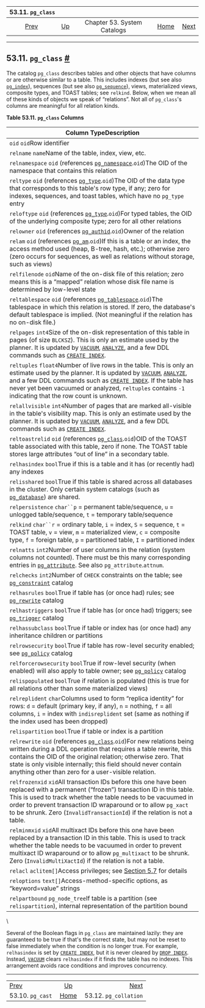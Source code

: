 <!--?xml version="1.0" encoding="UTF-8" standalone="no"?-->

|                53.11. `pg_class`               |                                                   |                             |                                                       |                                                          |
| :--------------------------------------------: | :------------------------------------------------ | :-------------------------: | ----------------------------------------------------: | -------------------------------------------------------: |
| [Prev](catalog-pg-cast.html "53.10. pg_cast")  | [Up](catalogs.html "Chapter 53. System Catalogs") | Chapter 53. System Catalogs | [Home](index.html "PostgreSQL 17devel Documentation") |  [Next](catalog-pg-collation.html "53.12. pg_collation") |

***

## 53.11. `pg_class` [#](#CATALOG-PG-CLASS)

[]()

The catalog `pg_class` describes tables and other objects that have columns or are otherwise similar to a table. This includes indexes (but see also [`pg_index`](catalog-pg-index.html "53.26. pg_index")), sequences (but see also [`pg_sequence`](catalog-pg-sequence.html "53.47. pg_sequence")), views, materialized views, composite types, and TOAST tables; see `relkind`. Below, when we mean all of these kinds of objects we speak of “relations”. Not all of `pg_class`'s columns are meaningful for all relation kinds.

**Table 53.11. `pg_class` Columns**

| Column TypeDescription                                                                                                                                                                                                                                                                                                                                                                                              |
| ------------------------------------------------------------------------------------------------------------------------------------------------------------------------------------------------------------------------------------------------------------------------------------------------------------------------------------------------------------------------------------------------------------------- |
| `oid` `oid`Row identifier                                                                                                                                                                                                                                                                                                                                                                                           |
| `relname` `name`Name of the table, index, view, etc.                                                                                                                                                                                                                                                                                                                                                                |
| `relnamespace` `oid` (references [`pg_namespace`](catalog-pg-namespace.html "53.32. pg_namespace").`oid`)The OID of the namespace that contains this relation                                                                                                                                                                                                                                                       |
| `reltype` `oid` (references [`pg_type`](catalog-pg-type.html "53.64. pg_type").`oid`)The OID of the data type that corresponds to this table's row type, if any; zero for indexes, sequences, and toast tables, which have no `pg_type` entry                                                                                                                                                                       |
| `reloftype` `oid` (references [`pg_type`](catalog-pg-type.html "53.64. pg_type").`oid`)For typed tables, the OID of the underlying composite type; zero for all other relations                                                                                                                                                                                                                                     |
| `relowner` `oid` (references [`pg_authid`](catalog-pg-authid.html "53.8. pg_authid").`oid`)Owner of the relation                                                                                                                                                                                                                                                                                                    |
| `relam` `oid` (references [`pg_am`](catalog-pg-am.html "53.3. pg_am").`oid`)If this is a table or an index, the access method used (heap, B-tree, hash, etc.); otherwise zero (zero occurs for sequences, as well as relations without storage, such as views)                                                                                                                                                      |
| `relfilenode` `oid`Name of the on-disk file of this relation; zero means this is a “mapped” relation whose disk file name is determined by low-level state                                                                                                                                                                                                                                                          |
| `reltablespace` `oid` (references [`pg_tablespace`](catalog-pg-tablespace.html "53.56. pg_tablespace").`oid`)The tablespace in which this relation is stored. If zero, the database's default tablespace is implied. (Not meaningful if the relation has no on-disk file.)                                                                                                                                          |
| `relpages` `int4`Size of the on-disk representation of this table in pages (of size `BLCKSZ`). This is only an estimate used by the planner. It is updated by [`VACUUM`](sql-vacuum.html "VACUUM"), [`ANALYZE`](sql-analyze.html "ANALYZE"), and a few DDL commands such as [`CREATE INDEX`](sql-createindex.html "CREATE INDEX").                                                                                  |
| `reltuples` `float4`Number of live rows in the table. This is only an estimate used by the planner. It is updated by [`VACUUM`](sql-vacuum.html "VACUUM"), [`ANALYZE`](sql-analyze.html "ANALYZE"), and a few DDL commands such as [`CREATE INDEX`](sql-createindex.html "CREATE INDEX"). If the table has never yet been vacuumed or analyzed, `reltuples` contains `-1` indicating that the row count is unknown. |
| `relallvisible` `int4`Number of pages that are marked all-visible in the table's visibility map. This is only an estimate used by the planner. It is updated by [`VACUUM`](sql-vacuum.html "VACUUM"), [`ANALYZE`](sql-analyze.html "ANALYZE"), and a few DDL commands such as [`CREATE INDEX`](sql-createindex.html "CREATE INDEX").                                                                                |
| `reltoastrelid` `oid` (references [`pg_class`](catalog-pg-class.html "53.11. pg_class").`oid`)OID of the TOAST table associated with this table, zero if none. The TOAST table stores large attributes “out of line” in a secondary table.                                                                                                                                                                          |
| `relhasindex` `bool`True if this is a table and it has (or recently had) any indexes                                                                                                                                                                                                                                                                                                                                |
| `relisshared` `bool`True if this table is shared across all databases in the cluster. Only certain system catalogs (such as [`pg_database`](catalog-pg-database.html "53.15. pg_database")) are shared.                                                                                                                                                                                                             |
| `relpersistence` `char``p` = permanent table/sequence, `u` = unlogged table/sequence, `t` = temporary table/sequence                                                                                                                                                                                                                                                                                                |
| `relkind` `char``r` = ordinary table, `i` = index, `S` = sequence, `t` = TOAST table, `v` = view, `m` = materialized view, `c` = composite type, `f` = foreign table, `p` = partitioned table, `I` = partitioned index                                                                                                                                                                                              |
| `relnatts` `int2`Number of user columns in the relation (system columns not counted). There must be this many corresponding entries in [`pg_attribute`](catalog-pg-attribute.html "53.7. pg_attribute"). See also `pg_attribute`.`attnum`.                                                                                                                                                                          |
| `relchecks` `int2`Number of `CHECK` constraints on the table; see [`pg_constraint`](catalog-pg-constraint.html "53.13. pg_constraint") catalog                                                                                                                                                                                                                                                                      |
| `relhasrules` `bool`True if table has (or once had) rules; see [`pg_rewrite`](catalog-pg-rewrite.html "53.45. pg_rewrite") catalog                                                                                                                                                                                                                                                                                  |
| `relhastriggers` `bool`True if table has (or once had) triggers; see [`pg_trigger`](catalog-pg-trigger.html "53.58. pg_trigger") catalog                                                                                                                                                                                                                                                                            |
| `relhassubclass` `bool`True if table or index has (or once had) any inheritance children or partitions                                                                                                                                                                                                                                                                                                              |
| `relrowsecurity` `bool`True if table has row-level security enabled; see [`pg_policy`](catalog-pg-policy.html "53.38. pg_policy") catalog                                                                                                                                                                                                                                                                           |
| `relforcerowsecurity` `bool`True if row-level security (when enabled) will also apply to table owner; see [`pg_policy`](catalog-pg-policy.html "53.38. pg_policy") catalog                                                                                                                                                                                                                                          |
| `relispopulated` `bool`True if relation is populated (this is true for all relations other than some materialized views)                                                                                                                                                                                                                                                                                            |
| `relreplident` `char`Columns used to form “replica identity” for rows: `d` = default (primary key, if any), `n` = nothing, `f` = all columns, `i` = index with `indisreplident` set (same as nothing if the index used has been dropped)                                                                                                                                                                            |
| `relispartition` `bool`True if table or index is a partition                                                                                                                                                                                                                                                                                                                                                        |
| `relrewrite` `oid` (references [`pg_class`](catalog-pg-class.html "53.11. pg_class").`oid`)For new relations being written during a DDL operation that requires a table rewrite, this contains the OID of the original relation; otherwise zero. That state is only visible internally; this field should never contain anything other than zero for a user-visible relation.                                       |
| `relfrozenxid` `xid`All transaction IDs before this one have been replaced with a permanent (“frozen”) transaction ID in this table. This is used to track whether the table needs to be vacuumed in order to prevent transaction ID wraparound or to allow `pg_xact` to be shrunk. Zero (`InvalidTransactionId`) if the relation is not a table.                                                                   |
| `relminmxid` `xid`All multixact IDs before this one have been replaced by a transaction ID in this table. This is used to track whether the table needs to be vacuumed in order to prevent multixact ID wraparound or to allow `pg_multixact` to be shrunk. Zero (`InvalidMultiXactId`) if the relation is not a table.                                                                                             |
| `relacl` `aclitem[]`Access privileges; see [Section 5.7](ddl-priv.html "5.7. Privileges") for details                                                                                                                                                                                                                                                                                                               |
| `reloptions` `text[]`Access-method-specific options, as “keyword=value” strings                                                                                                                                                                                                                                                                                                                                     |
| `relpartbound` `pg_node_tree`If table is a partition (see `relispartition`), internal representation of the partition bound                                                                                                                                                                                                                                                                                         |

\


Several of the Boolean flags in `pg_class` are maintained lazily: they are guaranteed to be true if that's the correct state, but may not be reset to false immediately when the condition is no longer true. For example, `relhasindex` is set by [`CREATE INDEX`](sql-createindex.html "CREATE INDEX"), but it is never cleared by [`DROP INDEX`](sql-dropindex.html "DROP INDEX"). Instead, [`VACUUM`](sql-vacuum.html "VACUUM") clears `relhasindex` if it finds the table has no indexes. This arrangement avoids race conditions and improves concurrency.

***

|                                                |                                                       |                                                          |
| :--------------------------------------------- | :---------------------------------------------------: | -------------------------------------------------------: |
| [Prev](catalog-pg-cast.html "53.10. pg_cast")  |   [Up](catalogs.html "Chapter 53. System Catalogs")   |  [Next](catalog-pg-collation.html "53.12. pg_collation") |
| 53.10. `pg_cast`                               | [Home](index.html "PostgreSQL 17devel Documentation") |                                    53.12. `pg_collation` |
